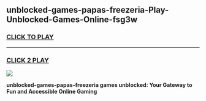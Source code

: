 
## unblocked-games-papas-freezeria-Play-Unblocked-Games-Online-fsg3w
<h3>
<a href="https://premium76.site?title=unblocked-games-papas-freezeria&ref=24A">CLICK TO PLAY</a></h3>
<hr>

<h3>
<a href="https://premium76.site?title=unblocked-games-papas-freezeria&ref=24A">CLICK 2 PLAY</a>
  
</h3>

<a href="https://premium76.site?title=unblocked-games-papas-freezeria&ref=24A"><img src="https://clearcache.store/games.png"></a>


**unblocked-games-papas-freezeria games unblocked: Your Gateway to Fun and Accessible Online Gaming**

